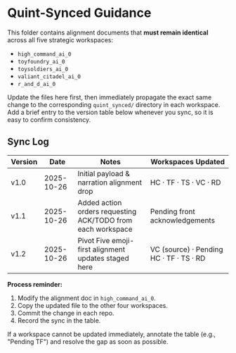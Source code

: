 # Quint-Synced Guidance

This folder contains alignment documents that **must remain identical** across all five strategic workspaces:

- `high_command_ai_0`
- `toyfoundry_ai_0`
- `toysoldiers_ai_0`
- `valiant_citadel_ai_0`
- `r_and_d_ai_0`

Update the files here first, then immediately propagate the exact same change to the corresponding `quint_synced/` directory in each workspace. Add a brief entry to the version table below whenever you sync, so it is easy to confirm consistency.

## Sync Log

| Version | Date | Notes | Workspaces Updated |
| --- | --- | --- | --- |
| v1.0 | 2025-10-26 | Initial payload & narration alignment drop | HC · TF · TS · VC · RD |
| v1.1 | 2025-10-26 | Added action orders requesting ACK/TODO from each workspace | Pending front acknowledgements |
| v1.2 | 2025-10-26 | Pivot Five emoji-first alignment updates staged here | VC (source) · Pending HC · TF · TS · RD |

**Process reminder:**

1. Modify the alignment doc in `high_command_ai_0`.
2. Copy the updated file to the other four workspaces.
3. Commit the change in each repo.
4. Record the sync in the table.

If a workspace cannot be updated immediately, annotate the table (e.g., "Pending TF") and resolve the gap as soon as possible.
